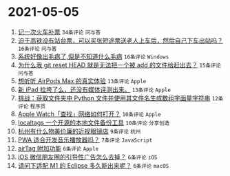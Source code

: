# 2021-05-05

1. [记一次火车补票](https://www.v2ex.com/t/774934) `34条评论` `问与答`
1. [迫于高铁没有站台票，可以买张短途票送老人上车后，然后自己下车出站吗？](https://www.v2ex.com/t/774949) `16条评论` `问与答`
1. [系统好像出毛病了,但是不知道什么毛病](https://www.v2ex.com/t/774942) `16条评论` `Windows`
1. [为什么我 git reset HEAD 就是无法把一个被 add 的文件给赶出去？](https://www.v2ex.com/t/774950) `15条评论` `问与答`
1. [想听听 AirPods Max 的真实体验](https://www.v2ex.com/t/774955) `13条评论` `Apple`
1. [新 iPad 拉垮了么，还没有媒体评测出来。](https://www.v2ex.com/t/774945) `13条评论` `Apple`
1. [挑战：获取文件夹中 Python 文件并使用其文件名生成数组字面量字符串](https://www.v2ex.com/t/774944) `12条评论` `程序员`
1. [Apple Watch「查找」网络如何打开？](https://www.v2ex.com/t/774939) `10条评论` `Apple`
1. [localtags 一个开源的本地文件备份工具](https://www.v2ex.com/t/774938) `10条评论` `分享创造`
1. [杭州有什么物美价廉的近视眼镜店](https://www.v2ex.com/t/774935) `9条评论` `杭州`
1. [PWA 适合开发音乐播放器吗？](https://www.v2ex.com/t/774953) `7条评论` `JavaScript`
1. [airTag 附加功能](https://www.v2ex.com/t/774952) `6条评论` `Apple`
1. [iOS 微信朋友圈的引导性广告怎么去掉？](https://www.v2ex.com/t/774948) `6条评论` `iOS`
1. [请问下适配 M1 的 Eclipse 多久能出来呢？](https://www.v2ex.com/t/774937) `6条评论` `macOS`
